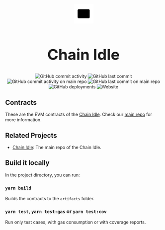<p align="center">
  <a href="https://chain-idle.vercel.app/">
    <img alt="Logo" src="https://raw.githubusercontent.com/Hanssen0/chain-idle/master/assets/logo.svg" width="12.5%" />
  </a>
</p>

<h1 align="center" style="font-size: 48px;">
  Chain Idle
</h1>

<p align="center">
  <img alt="GitHub commit activity" src="https://img.shields.io/github/commit-activity/m/Hanssen0/chain-idle-contracts">
  <img alt="GitHub last commit" src="https://img.shields.io/github/last-commit/Hanssen0/chain-idle-contracts/master">
  <img alt="GitHub commit activity on main repo" src="https://img.shields.io/github/commit-activity/m/Hanssen0/chain-idle?label=%20main%20repo%20commit%20activity">
  <img alt="GitHub last commit on main repo" src="https://img.shields.io/github/last-commit/Hanssen0/chain-idle/master?label=%20main%20repo%20last%20commit">
  <br />
  <img alt="GitHub deployments" src="https://img.shields.io/github/deployments/Hanssen0/chain-idle/production">
  <img alt="Website" src="https://img.shields.io/website?url=https%3A%2F%2Fchain-idle.vercel.app%2F">
</p>

## Contracts

These are the EVM contracts of the [Chain Idle](https://chain-idle.vercel.app/). Check our [main repo](https://github.com/Hanssen0/chain-idle) for more information.

## Related Projects

* [Chain Idle](https://github.com/Hanssen0/chain-idle): The main repo of the Chain Idle.

## Build it locally

In the project directory, you can run:

### `yarn build`

Builds the contracts to the `artifacts` folder.

### `yarn test`, `yarn test:gas` or `yarn test:cov`

Run only test cases, with gas consumption or with coverage reports.